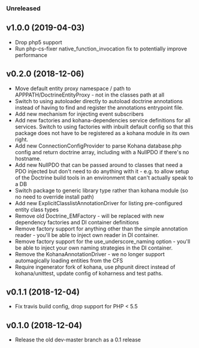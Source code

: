 ### Unreleased

## v1.0.0 (2019-04-03)

* Drop php5 support
* Run php-cs-fixer native_function_invocation fix to potentially improve performance

## v0.2.0 (2018-12-06)

* Move default entity proxy namespace / path to APPPATH/DoctrineEntityProxy - not in the classes path at all
* Switch to using autoloader directly to autoload doctrine annotations instead of having to find and register the
  annotations entrypoint file.
* Add new mechanism for injecting event subscribers
* Add new factories and kohana-dependencies service definitions for all services. Switch to using 
  factories with inbuilt default config so that this package does not have to be registered as a 
  kohana module in its own right.
* Add new ConnectionConfigProvider to parse Kohana database.php config and return doctrine array, including with
  a NullPDO if there's no hostname.
* Add new NullPDO that can be passed around to classes that need a PDO injected but don't need to do anything
  with it - e.g. to allow setup of the Doctrine build tools in an environment that can't actually speak to a DB
* Switch package to generic library type rather than kohana module (so no need to override install path)
* Add new ExplicitClasslistAnnotationDriver for listing pre-configured entity class types
* Remove old Doctrine_EMFactory - will be replaced with new dependency factories and DI container definitions
* Remove factory support for anything other than the simple annotation reader - you'll be able to inject own reader in
  DI container.
* Remove factory support for the use_underscore_naming option - you'll be able to inject your own naming strategies in
  the DI container.
* Remove the KohanaAnnotationDriver - we no longer support automagically loading entities from the CFS
* Require ingenerator fork of kohana, use phpunit direct instead of kohana/unittest, update config of koharness and
  test paths.

## v0.1.1 (2018-12-04)

* Fix travis build config, drop support for PHP < 5.5

## v0.1.0 (2018-12-04)

* Release the old dev-master branch as a 0.1 release